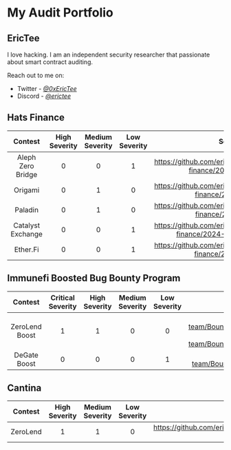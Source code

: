 # My Audit Portfolio

## EricTee

I love hacking. I am an independent security researcher that passionate about smart contract auditing. 

Reach out to me on:
- Twitter - [*@0xEricTee*](https://twitter.com/0xEricTee) 
- Discord - [*@erictee*](https://discord.com/users/940481906464669746)


## Hats Finance

| Contest | High Severity | Medium Severity | Low Severity | Security report  | Payout  |
|:--:|:--:|:--:|:--:|:--:|:--:|
| Aleph Zero Bridge | 0 | 0 | 1 | https://github.com/erictee2802/audits/blob/main/hats-finance/2024-03-aleph-zero.md | $1000 |
| Origami | 0 | 1 | 0 | https://github.com/erictee2802/audits/blob/main/hats-finance/2024-02-origami.md | ~$6720 |
| Paladin | 0 | 1 | 0 | https://github.com/erictee2802/audits/blob/main/hats-finance/2024-02-paladin.md | ~$4200 |
| Catalyst Exchange | 0 | 0 | 1 | https://github.com/erictee2802/audits/blob/main/hats-finance/2024-01-catalyst-exchange.md | $1000 |
| Ether.Fi | 0 | 0 | 1 | https://github.com/erictee2802/audits/blob/main/hats-finance/2023-11-ether-fi.md | $344.5 |


## Immunefi Boosted Bug Bounty Program

| Contest | Critical Severity | High Severity | Medium Severity | Low Severity | Security report  | Payout  |
|:--:|:--:|:--:|:--:|:--:|:--:|:--:|
| ZeroLend Boost | 1 | 1 | 0 | 0 | 1. https://github.com/immunefi-team/Bounty_Boosts/blob/main/ZeroLend/Report%2029267.md <br />2. https://github.com/immunefi-team/Bounty_Boosts/blob/main/ZeroLend/Report%2029288.md | $8125.8 |
| DeGate Boost | 0 | 0 | 0 | 1 | https://github.com/immunefi-team/Bounty_Boosts/blob/main/DeGate/Report%2026286.md | $750 |


## Cantina

| Contest | High Severity | Medium Severity | Low Severity | Security report  | Payout  |
|:--:|:--:|:--:|:--:|:--:|:--:|
| ZeroLend | 1 | 1 | 0 | https://github.com/erictee2802/audits/blob/main/cantina/2024-01-zerolend.md | $1331.68 |